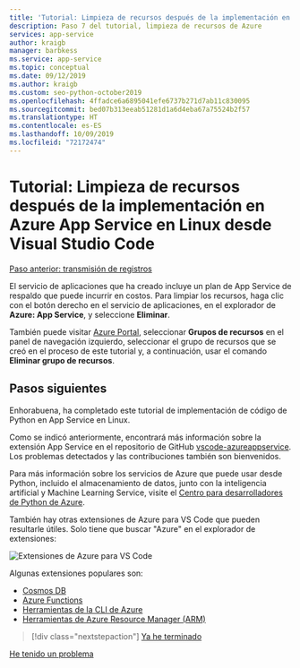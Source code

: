 ```yaml
---
title: 'Tutorial: Limpieza de recursos después de la implementación en Azure App Service en Linux desde Visual Studio Code'
description: Paso 7 del tutorial, limpieza de recursos de Azure
services: app-service
author: kraigb
manager: barbkess
ms.service: app-service
ms.topic: conceptual
ms.date: 09/12/2019
ms.author: kraigb
ms.custom: seo-python-october2019
ms.openlocfilehash: 4ffadce6a6895041efe6737b271d7ab11c830095
ms.sourcegitcommit: bed07b313eeab51281d1a6d4eba67a75524b2f57
ms.translationtype: HT
ms.contentlocale: es-ES
ms.lasthandoff: 10/09/2019
ms.locfileid: "72172474"
---
```

# <a name="tutorial-clean-up-resources-after-deploying-to-azure-app-service-on-linux-from-visual-studio-code"></a>Tutorial: Limpieza de recursos después de la implementación en Azure App Service en Linux desde Visual Studio Code

[Paso anterior: transmisión de registros](tutorial-deploy-app-service-on-linux-06.md)

El servicio de aplicaciones que ha creado incluye un plan de App Service de respaldo que puede incurrir en costos. Para limpiar los recursos, haga clic con el botón derecho en el servicio de aplicaciones, en el explorador de **Azure: App Service**, y seleccione **Eliminar**.

También puede visitar [Azure Portal](https://portal.azure.com), seleccionar **Grupos de recursos** en el panel de navegación izquierdo, seleccionar el grupo de recursos que se creó en el proceso de este tutorial y, a continuación, usar el comando **Eliminar grupo de recursos**.

## <a name="next-steps"></a>Pasos siguientes

Enhorabuena, ha completado este tutorial de implementación de código de Python en App Service en Linux.

Como se indicó anteriormente, encontrará más información sobre la extensión App Service en el repositorio de GitHub [vscode-azureappservice](https://github.com/Microsoft/vscode-azureappservice). Los problemas detectados y las contribuciones también son bienvenidos.

Para más información sobre los servicios de Azure que puede usar desde Python, incluido el almacenamiento de datos, junto con la inteligencia artificial y Machine Learning Service, visite el [Centro para desarrolladores de Python de Azure](https://docs.microsoft.com/python/azure/?view=azure-python).

También hay otras extensiones de Azure para VS Code que pueden resultarle útiles. Solo tiene que buscar "Azure" en el explorador de extensiones:

![Extensiones de Azure para VS Code](media/deploy-containers/azure-extensions.png)

Algunas extensiones populares son:

- [Cosmos DB](https://marketplace.visualstudio.com/items?itemName=ms-azuretools.vscode-cosmosdb)
- [Azure Functions](https://marketplace.visualstudio.com/items?itemName=ms-azuretools.vscode-azurefunctions)
- [Herramientas de la CLI de Azure](https://marketplace.visualstudio.com/items?itemName=ms-vscode.azurecli)
- [Herramientas de Azure Resource Manager (ARM)](https://marketplace.visualstudio.com/items?itemName=msazurermtools.azurerm-vscode-tools)

> [!div class="nextstepaction"]
> [Ya he terminado](https://docs.microsoft.com/python/azure/?view=azure-python) 

[He tenido un problema](https://www.research.net/r/PWZWZ52?tutorial=vscode-appservice-python&step=07-clean-up-resources)
